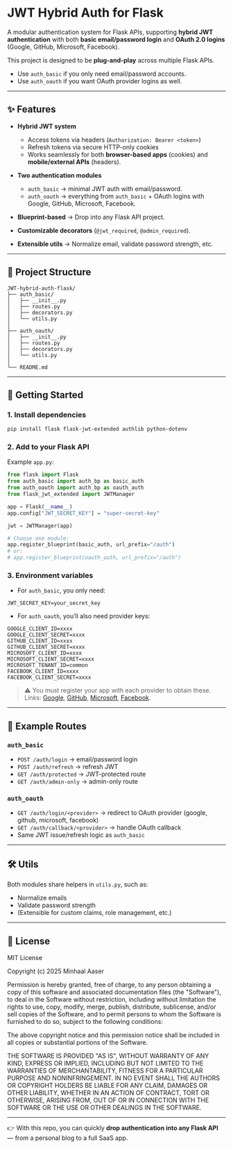 # JWT Hybrid Auth for Flask

A modular authentication system for Flask APIs, supporting **hybrid JWT authentication** with both **basic email/password login** and **OAuth 2.0 logins** (Google, GitHub, Microsoft, Facebook).  

This project is designed to be **plug-and-play** across multiple Flask APIs.  
- Use `auth_basic` if you only need email/password accounts.  
- Use `auth_oauth` if you want OAuth provider logins as well.  

---

## ✨ Features

- **Hybrid JWT system**  
  - Access tokens via headers (`Authorization: Bearer <token>`)  
  - Refresh tokens via secure HTTP-only cookies  
  - Works seamlessly for both **browser-based apps** (cookies) and **mobile/external APIs** (headers).  

- **Two authentication modules**  
  - `auth_basic` → minimal JWT auth with email/password.  
  - `auth_oauth` → everything from `auth_basic` + OAuth logins with Google, GitHub, Microsoft, Facebook.  

- **Blueprint-based** → Drop into any Flask API project.  
- **Customizable decorators** (`@jwt_required`, `@admin_required`).  
- **Extensible utils** → Normalize email, validate password strength, etc.  

---

## 📂 Project Structure

```
JWT-hybrid-auth-flask/
├── auth_basic/
│   ├── __init__.py
│   ├── routes.py
│   ├── decorators.py
│   └── utils.py
│
├── auth_oauth/
│   ├── __init__.py
│   ├── routes.py
│   ├── decorators.py
│   └── utils.py
│
└── README.md
```

---

## 🚀 Getting Started

### 1. Install dependencies
```bash
pip install flask flask-jwt-extended authlib python-dotenv
```

### 2. Add to your Flask API
Example `app.py`:
```python
from flask import Flask
from auth_basic import auth_bp as basic_auth
from auth_oauth import auth_bp as oauth_auth
from flask_jwt_extended import JWTManager

app = Flask(__name__)
app.config["JWT_SECRET_KEY"] = "super-secret-key"

jwt = JWTManager(app)

# Choose one module:
app.register_blueprint(basic_auth, url_prefix="/auth")
# or:
# app.register_blueprint(oauth_auth, url_prefix="/auth")
```

### 3. Environment variables

- For `auth_basic`, you only need:
```env
JWT_SECRET_KEY=your_secret_key
```

- For `auth_oauth`, you’ll also need provider keys:  
```env
GOOGLE_CLIENT_ID=xxxx
GOOGLE_CLIENT_SECRET=xxxx
GITHUB_CLIENT_ID=xxxx
GITHUB_CLIENT_SECRET=xxxx
MICROSOFT_CLIENT_ID=xxxx
MICROSOFT_CLIENT_SECRET=xxxx
MICROSOFT_TENANT_ID=common
FACEBOOK_CLIENT_ID=xxxx
FACEBOOK_CLIENT_SECRET=xxxx
```

> ⚠️ You must register your app with each provider to obtain these.  
Links: [Google](https://console.cloud.google.com/), [GitHub](https://github.com/settings/developers), [Microsoft](https://portal.azure.com/), [Facebook](https://developers.facebook.com/).  

---

## 🔑 Example Routes

### `auth_basic`
- `POST /auth/login` → email/password login  
- `POST /auth/refresh` → refresh JWT  
- `GET /auth/protected` → JWT-protected route  
- `GET /auth/admin-only` → admin-only route  

### `auth_oauth`
- `GET /auth/login/<provider>` → redirect to OAuth provider (google, github, microsoft, facebook)  
- `GET /auth/callback/<provider>` → handle OAuth callback  
- Same JWT issue/refresh logic as `auth_basic`  

---

## 🛠️ Utils
Both modules share helpers in `utils.py`, such as:
- Normalize emails  
- Validate password strength  
- (Extensible for custom claims, role management, etc.)  

---

## 📜 License
MIT License

Copyright (c) 2025 Minhaal Aaser

Permission is hereby granted, free of charge, to any person obtaining a copy
of this software and associated documentation files (the "Software"), to deal
in the Software without restriction, including without limitation the rights
to use, copy, modify, merge, publish, distribute, sublicense, and/or sell
copies of the Software, and to permit persons to whom the Software is
furnished to do so, subject to the following conditions:

The above copyright notice and this permission notice shall be included in all
copies or substantial portions of the Software.

THE SOFTWARE IS PROVIDED "AS IS", WITHOUT WARRANTY OF ANY KIND, EXPRESS OR
IMPLIED, INCLUDING BUT NOT LIMITED TO THE WARRANTIES OF MERCHANTABILITY,
FITNESS FOR A PARTICULAR PURPOSE AND NONINFRINGEMENT. IN NO EVENT SHALL THE
AUTHORS OR COPYRIGHT HOLDERS BE LIABLE FOR ANY CLAIM, DAMAGES OR OTHER
LIABILITY, WHETHER IN AN ACTION OF CONTRACT, TORT OR OTHERWISE, ARISING FROM,
OUT OF OR IN CONNECTION WITH THE SOFTWARE OR THE USE OR OTHER DEALINGS IN THE
SOFTWARE.  

---

👉 With this repo, you can quickly **drop authentication into any Flask API** — from a personal blog to a full SaaS app.  
